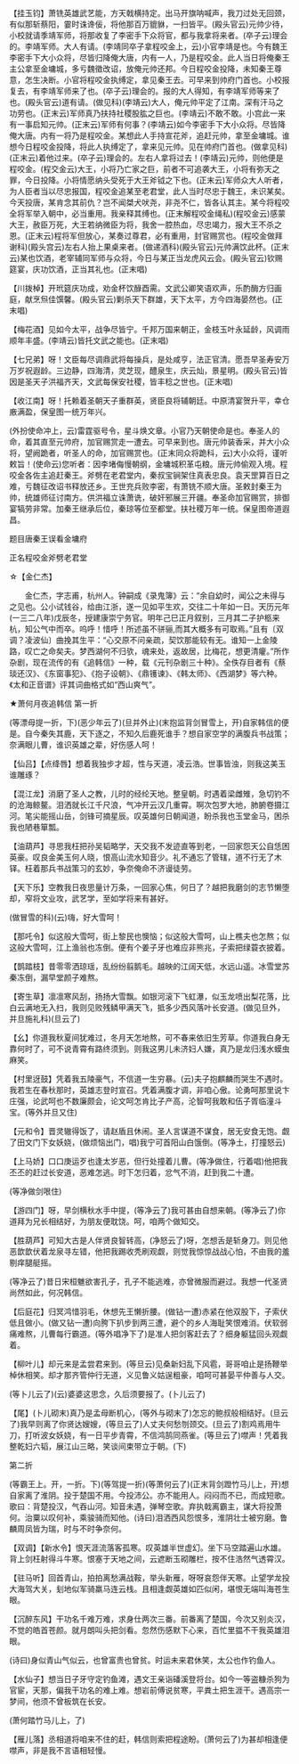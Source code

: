 <!-- { "loadSidebar": true } -->
【挂玉钧】萧铣英雄武艺能，方天戟横持定。出马开旗呐喊声，我刀过处无回颈，有似那斩蔡阳，霎时诛谗佞，将他那百万貔貅，一扫皆平。(殿头官云)元帅少待，小校就请季靖军师，将那收复了李密手下众将官，都与我拿将来者。(卒子云)理会的。李靖军师。大人有请。(李靖同卒子拿程咬金上，云)小官李靖是也。今有魏王李密手下大小众将，尽皆归降俺大唐，内有一人，乃是程咬金。此人当日将俺秦王主公拿至金墉城，多亏魏徵改诏，放俺元帅还邦。今日程咬金投降，未知秦王尊意，怎生决断。小官将程咬金执缚定，拿见秦王去。可早来到帅府门首也。小校报复去，有李靖军师来了也。(卒子云)理会的。报的大人得知，有李靖军师等来了也。(殿头官云)道有请。(做见科)(李靖云)大人，俺元帅平定了江南。深有汗马之功劳也。(正末云)军师真乃扶持社稷股肱之巨也。(李靖云)不敢不敢。小宫此一来有一事启知元帅。(正末云)军师有何事？(李靖云)如今李密手下大小众将。尽皆降俺大唐。内有一将乃是程咬金。某想此人手持宣花斧，追赶元帅，拿至金墉城。谁想今日程咬金投降，将此人执缚定了，拿来见元帅。见在帅府门首也。(做拿见科)(正末云)着他过来。(卒子云)理会的。左右人拿将过去！(李靖云)元帅，则他便是程咬金。(程交金云)大王，小将乃亡家之巨，前者不可追袭大王，小将有弥天之罪，今日投降。小将情愿纳头受死于大王斧钺之下也。(正末云)军师众大人听者，为人臣者当以尽忠报国，程咬金追某至老君堂，此人当时尽忠于魏王，未识某矣。今天投唐，某肯念其前仇？岂不闻桀犬吠尧，非尧不仁，皆各认其主。某今将程咬全将军举入朝中，必当重用。我亲释其缚也。(正末解程咬金绳私)(程咬金云)感蒙大王，赦臣万死，大王若纳微臣为将，我舍一腔热血，尽忠竭力，报大王不杀之恩。(正末云)程将军但放心，某奏过尊君，必有重用，封官赐赏也。(程咬金做拜谢科)(殿头宫云)左右人抬上果桌来者。(做递酒科)(殿头官云)元帅满饮此杯。(正末云)某也饮酒，老宰辅同军师与众将，今日与某正当龙虎风云会。(殿头官云)钦赐筵宴，庆功饮酒，正当其礼也。(正末唱)

【川拨棹】开玳筵庆功成，劝金杯饮醁酉需。文武公卿笑语欢声，乐酌酶方归画庭，献烹炰佳馔馨。(殿头官云)剿杀天下群雄，天下太平，方今四海晏然也。(正末唱)

【梅花酒】见如今太平，战争尽皆宁。千邦万国来朝正，金枝玉叶永延龄，风调雨顺年丰盛。(李靖云)皆托文武之能也。(正末唱)

【七兄弟】呀！文臣每尽调鼎武将每操兵，是处咸亨，法正官清。愿吾早圣寿安万万岁祝遐龄。三边静，四海清，灵芝现，醴泉生，庆云灿，景星明。(殿头官云)皆因是圣天子洪福齐天，文武每保安社稷，皆丰稔之世也。(正末唱)

【收江南】呀！托赖着圣朝天子重群英，贤臣良将辅朝廷。中原清宴贺升平，幸仓廒满盈，保皇图一统万年兴。

(外扮使命冲上，云)雷霆驱号令，星斗焕文章。小官乃天朝使命是也。奉圣人的命，着其直至元帅府，加官赐赏走一遭去。可早来到也。唐元帅装香采，并大小众将，望阙跪者，听圣人的命，加官赐赏也。(正末同众将跪科，云)大小众将，谨听敕旨！(使命云)您听者：因李堵侮慢朝纲，金墉城积革屯粮。唐元帅偷观入境。程咬金各佐主追赶秦王。斧劈在老君堂内，秦叔宝锏架住真表忠良。袁天罡算百日之难，亏魏征改诏书释放还乡。王世充兵败李密，有萧铣不顺大唐。圣敕封秦王为帅，统雄师征讨南方。供洪福立诛萧诜，破奸邪展三开疆。奉圣命加官赐赏，排御宴犒劳非常。加秦王继承后位，秦琼等位至都堂。扶社稷万年一统。保皇图帝道遐昌。

题目唐秦王误看金墉府

正名程咬金斧劈老君堂
　

☆【金仁杰】
 
　　金仁杰，字志甫，杭州人。钟嗣成《录鬼簿》云：“余自幼时，闻公之未得与之见也。公小试钱谷，给由江浙，遂一见如平生欢，交往二十年如一日。天历元年(一三二八年)戊辰冬，授建康崇宁务官。明年己巳正月叙别，三月其二子护柩来杭，知公气中而卒。呜呼！惜呼！所述虽不骈骊,而其大概多有可取焉。”且有〔双调？凌波仙〕曲挽其生平：“心交原不问亲疏，契饮那能较有无。谁知一上金陵路，叹亡之命矣夫。梦西湖何不归欤，魂来处，返故居，比梅花，想更清癯。”所作杂剧，现在流传的有《追韩信》一种，载《元刊杂剧三十种》。全佚存目者有《蔡琰还汉》、《东窗事犯》、《抱子设朝》、《鼎镬谏》、《韩太师》、《西湖梦》等六种。《太和正音谱》评其词曲格式如“西山爽气”。 

★萧何月夜追韩信
第一折

(等漂母提一折，下)(恶少年云了)(旦并外止)(末抱监背剑冒雪上，开)自家韩信的便是。自今秦失其鹿，天下逐之，不知久后鹿死谁手？想自家空学的满腹兵书战策；奈满眼儿曹，谁识英雄之辈，好伤感人呵！

【仙吕】【点绛唇】想着我独步才超，性与天道，凌云浩。世事皆浊，则我这美玉谁雕琢？

【混江龙】消磨了圣人之教，儿时的经纶天地。整皇朝。时遇着梁雌雉，急切钓不的沧海鲸鳌。泪洒就长江千尺浪，气冲开云汉几重霄。啊次包罗大地，肺腑卷摄江河。笔尖能摇山岳，剑锋可摘星辰。叹英雄何日朝闻道，盼杀我也玉堂金马，困杀我也陋巷箪瓢。

【油葫芦】寻思我枉把孙吴韬略学，天交我不发迹直等到老，一回家怨天公自恁困英豪。叹良金美玉何人晓，恨高山流水知音少。礼不通忘了管辖，道不行无了木铎。枉着那兵书战策习的玄妙，争奈俺命不济谩徒劳。

【天下乐】空教我日夜思量计万条，一回家心焦，何日了？越把我磨剑的志节懒堕却，窄将文业攻，武艺学，至如学将来有甚好。

(做冒雪的科)(云)嗨，好大雪呵！

【那吒令】似这般大雪呵，街上黎民也懊恼；似这般大雪呵，山上樵夫也怎熬；似这般大雪呵，江上渔翁也冻倒。便有个姜子牙也难应非熊兆，子索把绿蓑衣披着。

【鹊踏枝】昔零零洒琼瑶，乱纷纷翦鹅毛。越映的江阔天低，水远山遥。冰雪堂苏秦冻倒，漏早堂颜子难熬。

【寄生草】凛凛寒风刮，扬扬大雪飘。如银河滚下飞虹瀑，似玉龙喷出梨花落，比白云满地无入扫，我则见败残鳞甲满天飞，抵多少西风落叶长安道。(做见旦外，并旦施礼科)(旦云了)

【幺】你道我秋夏间犹难过，冬月天怎地熬，可不春来依旧生芳草。你道我白身无靠何时了，可不说青霄有路终须到。则我这男儿未济妇人嫌，真乃是龙归浅水蟆虫麻笑。

【村里迓鼓】凭着我五陵豪气，不信道一生穷暴。(云)夫子抱麒麟而哭生不遇时。我若生在春秋那时，英雄志登时宣召。凭着满腹才调，非咱心傲。论勇呵那里说卞庄强，论武呵也不数廉颇会，论文呵怎肯比子产高，沦智呵我敢和伍子胥临潼斗宝。(等外并旦又住)

【元和令】晋灵辙得饭了，请赵盾且休闹。圣人言谋道不谋食，居无安食无饱。觑了田文门下女妖娆，(做烦恼出门，唱)我宁可首阳山白饿倒。(等净土，打撞怒云)

【上马娇】口口庚运歹也逢太岁恶，但行处撞着儿曹。(等净做住，行着唱)他把我丕丕的赶过长安道，恶难怎逃。时下怎归着，忿气不消，赶到我二十遭。

(等净做剑哏住)

【游四门】呀，早剑横秋水手中提，(等净云了)我可甚由自想来朝。(等净云了)你道拜为兄长相结好，为朋友便耽饶。呵，咱两个做知交。

【胜葫芦】可知大古是人伴贤良智转高，(净怒云了)呀，怎想舌是斩身刀。则见他恶歆歆伏着龙泉寻左错，他把我踢收秃刷观觑，则觉我惊惊战战心怕，不由我的羞剔痒腿艇摇。

(等净云了)昔日宋桓魋欲害孔子，孔子不能逃难，亦曾微服而避过。我想一代圣贤尚然如此，何况韩信。

【后庭花】归冥鸿惜羽毛，休想先王懒折腰。(做钻一遭)赤紧在他双股下，子索伏低且做小。(做又钻一遭)向胯下扒步到两三遭，避个的乡人海耻笑恨难消。伏软弱痛难熬，儿曹每行霸道。(等外唱净下了)是准人把剑客赶去了？细身躯猛回头观觑着。

【柳叶儿】却元来是孟尝君来到。(等旦云)见桑新妇乱下风雹，哥哥咱止是扬鞭举棹休相笑。却才那齐管仲行无道，义见鲁义姑逞粗豪，咱呵可甚晏平仲善与人交。

(等卜儿云了)(云)婆婆这思念，久后须要报了。(卜儿云了)

【尾】(卜儿砌末)真乃是孟母断机心，(等外与砌末了)怎忘的鲍叔般相结好。(旦云了)我早则离了你贤达嫂嫂，(等旦云了)人丈夫何愁刎颈交。(旦云了)割鸡焉用牛刀，打听波女妖娆，有一日平步青霄，不信鸿鹄同燕雀。(等旦云了)噤声！凭着我整乾妇六韬，展江山三略，笑谈间束带立于朝。(下)

第二折

(等霸王上。开，一折。下)(等驾提一折)(等萧何云了)(正末背剑蹬竹马儿上，开)想自家离了淮阴。投于楚国不用。今投沛公。亦不能用人。闷闷而不已，而成短歌。歌曰：背楚投汉，气吞山河。知音未遇，弹琴空歌。弃执戟离霸主，谋大将投萧何。治粟以叹何补，乘骏骑而知他。(诗曰)泪洒西风怨恨多，淮阴壮士被穷磨。鲁麟周凤皆为瑞，时与不时争奈何。

【双调】【新水令】恨天涯流落客孤寒。叹英雄半世虚幻。坐下马空踏遍山水雄。背上剑枉射得斗牛寒。恨塞于天地之间，云遮断玉砌雕栏，按不住浩然气透霄汉。

【驻马听】回首青山，拍拍离愁满战鞍，举头新雁，呀呀哀怨伴天寒。止望学龙投大海驾大关，刬地似军骑羸马连云栈。且相逢觑英雄如匹似闲，堪恨无端叫海苍生眼。

【沉醉东风】干功名千难万难，求身仕两次三番。前番离了楚国，今次又别炎汉，不觉的皓首苍颜。就月朗叫头把剑看。忽然伤感默下心来，百忙里揾不干我英雄泪眼。

(诗曰)身似青山气似云，也曾富贵也曾贫。时运未来君休笑，太公也作钓鱼人。

【水仙子】想当日子牙守定钓鱼滩，遇文王亲诣磻溪登将台。如今一等盗糠杀狗为官宦，天那，偏我干功名的难上难。想岩前傅说贫寒，平粪土把生涯干。遇高宗一梦间，他须不曾板筑在长安。

(萧何踏竹马儿上，了)

【雁儿落】丞相道将咱来不住的赶，韩信则索把程途盼。(萧何云了)为甚却相逢便噤声，非是我不言语相轻慢。

